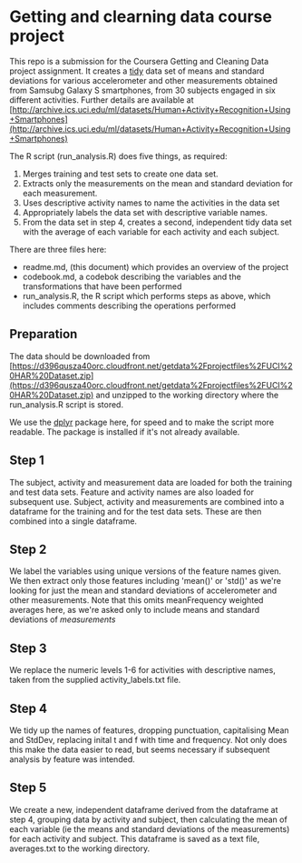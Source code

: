 # Getting and clearning data course project

This repo is a submission for the Coursera Getting and Cleaning Data project assignment. It creates a [tidy](http://vita.had.co.nz/papers/tidy-data.pdf) data set of means and standard deviations for various accelerometer and other measurements obtained from Samsubg Galaxy S smartphones, from 30 subjects engaged in six different activities. Further details are available at [http://archive.ics.uci.edu/ml/datasets/Human+Activity+Recognition+Using+Smartphones](http://archive.ics.uci.edu/ml/datasets/Human+Activity+Recognition+Using+Smartphones)

The R script (run_analysis.R) does five things, as required:

1. Merges training and test sets to create one data set.
2. Extracts only the measurements on the mean and standard deviation for each measurement. 
3. Uses descriptive activity names to name the activities in the data set
4. Appropriately labels the data set with descriptive variable names. 
5. From the data set in step 4, creates a second, independent tidy data set with the average of each variable for each activity and each subject.

There are three files here:

* readme.md, (this document) which provides an overview of the project
* codebook.md, a codebok describing the variables and the transformations that have been performed
* run_analysis.R, the R script which performs steps as above, which includes comments describing the operations performed

## Preparation

The data should be downloaded from [https://d396qusza40orc.cloudfront.net/getdata%2Fprojectfiles%2FUCI%20HAR%20Dataset.zip](https://d396qusza40orc.cloudfront.net/getdata%2Fprojectfiles%2FUCI%20HAR%20Dataset.zip) and unzipped to the working directory where the run_analysis.R script is stored.

We use the [dplyr](https://cran.rstudio.com/web/packages/dplyr/) package here, for speed and to make the script more readable. The package is installed if it's not already available. 

## Step 1

The subject, activity and measurement data are loaded for both the training and test data sets. Feature and activity names are also loaded for subsequent use.
Subject, activity and measurements are combined into a dataframe for the training and for the test data sets.
These are then combined into a single dataframe.

## Step 2

We label the variables using unique versions of the feature names given. We then extract only those features including 'mean()' or 'std()' as we're looking for just the mean and standard deviations of accelerometer and other measurements. Note that this omits meanFrequency weighted averages here, as we're asked only to include means and standard deviations of *measurements*

## Step 3

We replace the numeric levels 1-6 for activities with descriptive names, taken from the supplied activity_labels.txt file.

## Step 4

We tidy up the names of features, dropping punctuation, capitalising Mean and StdDev, replacing inital t and f with time and frequency. Not only does this make the data easier to read, but seems necessary if subsequent analysis by feature was intended.

## Step 5

We create a new, independent dataframe derived from the dataframe at step 4, grouping data by activity and subject, then calculating the mean of each variable (ie the means and standard deviations of the measurements) for each activity and subject.
This dataframe is saved as a text file, averages.txt to the working directory.










